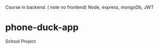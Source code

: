Course in backend. ( note no frontend) Node, express, mongoDb, JWT

# phone-duck-app
School Project
